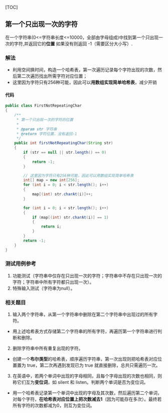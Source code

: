 [TOC]

## 第一个只出现一次的字符

在一个字符串(0<=字符串长度<=10000，全部由字母组成)中找到第一个只出现一次的字符,并返回它的**位置**
如果没有则返回 -1（需要区分大小写）.

### 解法
+ 利用空间换时间，构造一个哈希表，第一次遍历记录每个字符出现的次数，然后第二次遍历找出所需字符对应位置；
+ 这里因为字符只有256种可能，因此可以**用数组实现简单哈希表**，减少开销


#### 代码
```java
public class FirstNotRepeatingChar
{
    /**
     * 第一个只出现一次的字符的位置
     *
     * @param str 字符串
     * @return 字符位置，没有返回-1
     */
    public int firstNotRepeatingChar(String str)
    {
        if (str == null || str.length() == 0)
        {
            return -1;
        }

        // 这里因为字符只有256种可能，因此可以用数组实现简单哈希表
        int[] map = new int[256];
        for (int i = 0; i < str.length(); i++)
        {
            map[(int) str.charAt(i)]++;
        }

        for (int i = 0; i < str.length(); i++)
        {
            if (map[(int) str.charAt(i)] == 1)
            {
                return i;
            }
        }
        return -1;
    }
}
```



### 测试用例参考
1. 功能测试（字符串中仅存在只出现一次的字符；字符串中不存在只出现一次的字符；字符串中所有字符都只出现一次）。
2. 特殊输入测试（字符串为null）。



### 相关题目
1. 输入两个字符串，从第一个字符串中删除在第二个字符串中出现过的所有字符。
+ 用上述哈希表方式存储第二个字符串的所有字符，再遍历第一个字符串进行判断和删除。



2. 删除字符串中所有重复出现的字符。
+ 创建一个**布尔类型**的哈希表，顺序遍历字符串，第一次出现则把哈希表对应位置置为 true，第二次再遇到发现已为 true 就直接删除，总共只需遍历一次。



3. 在英语中，若两个单词中出现的字母相同，且每个字母出现的次数也相同，则称它们互为**变位词**，如 silent 和 listen。判断两个单词是否为变位词。
+ 用一个哈希表记录第一个单词中出现的字母及其次数，然后遍历第二个单词，对每个字符，**在哈希表对应位置上把次数减去1**（因为可能存在多次）。最终若所有字符的次数都减为0，则互为变位词。







